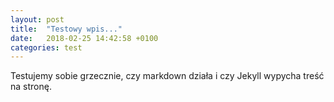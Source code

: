 ```yaml
---
layout: post
title:  "Testowy wpis..."
date:   2018-02-25 14:42:58 +0100
categories: test
---
```

Testujemy sobie grzecznie, czy markdown działa i czy Jekyll wypycha treść na stronę.

